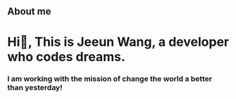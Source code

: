 ## About me

<h1 align="left">Hi👋, This is Jeeun Wang, a developer who codes dreams.</h1>
<h3 align="left">I am working with the mission of change the world a better than yesterday!</h3>
